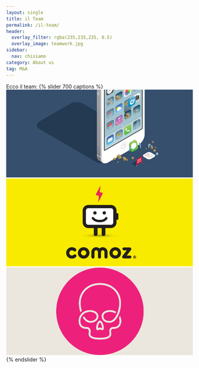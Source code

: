 ```yaml
---
layout: single
title: il Team
permalink: /il-team/
header:
  overlay_filter: rgba(235,235,235, 0.5)
  overlay_image: teamwork.jpg
sidebar: 
  nav: chisiamo
category: About us
tag: M&A
---
```


	  
Ecco il team:
{% slider 700 captions %}
  ![alt text 1](/images/post01.jpg)
  ![alt text 2](/images/post02.jpg)
  ![alt text 3](/images/post03.jpg)
{% endslider %}
